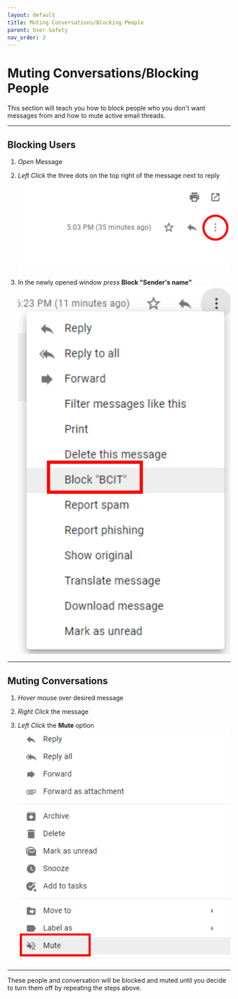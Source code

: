 ```yaml
---
layout: default
title: Muting Conversations/Blocking People
parent: User Safety
nav_order: 3
---
```

# Muting Conversations/Blocking People

This section will teach you how to block people who you don't want messages from and how to mute active email threads.

---

## Blocking Users

1. *Open* Message

2. *Left Click* the three dots on the top right of the message next to reply
    <img src = "https://github.com/Joonior-Programmer/Gmail_Docs/blob/master/assets/images/threeDots.png?raw=true">

3. In the newly opened window *press* **Block "Sender's name"**
    <img src = "https://github.com/Joonior-Programmer/Gmail_Docs/blob/master/assets/images/blockSender.png?raw=true">

---

## Muting Conversations

1. *Hover* mouse over desired message

2. *Right Click* the message

3. *Left Click* the **Mute** option
    <img src = "https://github.com/Joonior-Programmer/Gmail_Docs/blob/master/assets/images/muteConversation.png?raw=true">

---

These people and conversation will be blocked and muted until you decide to turn them off by repeating the steps above.

